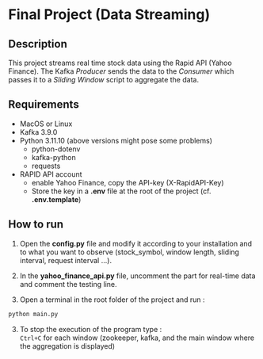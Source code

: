 # Final Project (Data Streaming)

## Description

This project streams real time stock data using the Rapid API (Yahoo Finance). The Kafka *Producer* sends the data to the *Consumer* which passes it to a *Sliding Window* script to aggregate the data. 

## Requirements

- MacOS or Linux
- Kafka 3.9.0
- Python 3.11.10 (above versions might pose some problems)
	- python-dotenv
	- kafka-python
	- requests
- RAPID API account
	- enable Yahoo Finance, copy the API-key (X-RapidAPI-Key)
	- Store the key in a **.env** file at the root of the project (cf. **.env.template**)

## How to run 

1. Open the **config.py** file and modify it according to your installation and to what you want to observe (stock_symbol, window length, sliding interval, request interval ...).  
  
2. In the **yahoo_finance_api.py** file, uncomment the part for real-time data and comment the testing line.

2. Open a terminal in the root folder of the project and run :  
```bash
python main.py
```

3. To stop the execution of the program type :  
`
Ctrl+C
`
for each window (zookeeper, kafka, and the main window where the aggregation is displayed)